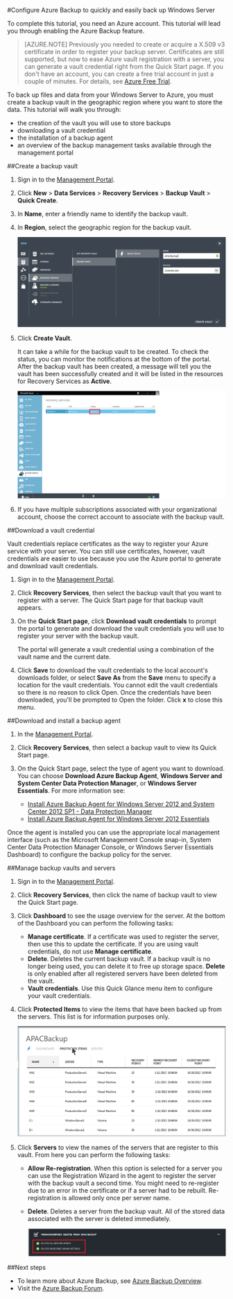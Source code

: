 <properties 
	pageTitle="Configure Azure Backup Services to quickly and easily back-up Windows Server" 
	description="Use this tutorial to learn how to use the Backup service in Microsoft's Azure cloud offering to back up Windows Server to the cloud." 
	services="backup" 
	documentationCenter="" 
	authors="markgalioto" 
	manager="jwhit" 
	editor="tysonn"/>

<tags 
	ms.service="backup" 
	ms.workload="storage-backup-recovery" 
	ms.tgt_pltfrm="na" 
	ms.devlang="na" 
	ms.topic="article" 
	ms.date="06/03/2015" 
	ms.author="markgal"/>



#Configure Azure Backup to quickly and easily back up Windows Server

To complete this tutorial, you need an Azure account. This tutorial will lead you through enabling the Azure Backup feature.
>[AZURE.NOTE] Previously you needed to create or acquire a X.509 v3 certificate in order to register your backup server. Certificates are still supported, but now to ease Azure vault registration with a server, you can generate a vault credential right from the Quick Start page. 
If you don't have an account, you can create a free trial account in just a couple of minutes. For details, see [Azure Free Trial](https://azure.microsoft.com/pricing/free-trial/).

To back up files and data from your Windows Server to Azure, you must create a backup vault in the geographic region where you want to store the data. This tutorial will walk you through:

- the creation of the vault you will use to store backups
- downloading a vault credential
- the installation of a backup agent
- an overview of the backup management tasks available through the management portal

##Create a backup vault

1. Sign in to the [Management Portal](https://manage.windowsazure.com).
2. Click **New** > **Data Services** > **Recovery Services** > **Backup Vault** > **Quick Create**.
3. In **Name**, enter a friendly name to identify the backup vault.
4. In **Region**, select the geographic region for the backup vault.

    ![New backup vault](./media/backup-configure-vault/RS_newbackupvault.png)

5. Click **Create Vault**.

    It can take a while for the backup vault to be created. To check the status, you can monitor the notifications at the bottom of the portal. After the backup vault has been created, a message will tell you the vault has been successfully created and it will be listed in the resources for Recovery Services as **Active**.

    ![Backup vault creation](./media/backup-configure-vault/RS_backupvaultcreation.png)

6. If you have multiple subscriptions associated with your organizational account, choose the correct account to associate with the backup vault.

##Download a vault credential

Vault credentials replace certificates as the way to register your Azure service with your server. You can still use certificates, however, vault credentials are easier to use because you use the Azure portal to generate and download vault credentials.  

1. Sign in to the [Management Portal](https://manage.windowsazure.com).
2. Click **Recovery Services**, then select the backup vault that you want to register with a server. The Quick Start page for that backup vault appears.
3. On the **Quick Start page**, click **Download vault credentials** to prompt the portal to generate and download the vault credentials you will use to register your server with the backup vault.

    The portal will generate a vault credential using a combination of the vault name and the current date. 

4. Click **Save** to download the vault credentials to the local account's downloads folder, or select **Save As** from the **Save** menu to specify a location for the vault credentials. You cannot edit the vault credentials so there is no reason to click Open. Once the credentials have been downloaded, you'll be prompted to Open the folder. Click **x** to close this menu.

##Download and install a backup agent

1. In the [Management Portal](https://manage.windowsazure.com).
2. Click **Recovery Services**, then select a backup vault to view its Quick Start page.
3. On the Quick Start page, select the type of agent you want to download. You can choose **Download Azure Backup Agent**, **Windows Server and System Center Data Protection Manager**, or **Windows Server Essentials**.  For more information see:

	* [Install Azure Backup Agent for Windows Server 2012 and System Center 2012 SP1 - Data Protection Manager](http://technet.microsoft.com/library/hh831761.aspx#BKMK_installagent)
	* [Install Azure Backup Agent for Windows Server 2012 Essentials](http://technet.microsoft.com/library/jj884318.aspx)

Once the agent is installed you can use the appropriate local management interface (such as the Microsoft Management Console snap-in, System Center Data Protection Manager Console, or Windows Server Essentials Dashboard) to configure the backup policy for the server. 

##Manage backup vaults and servers

1. Sign in to the [Management Portal](https://manage.windowsazure.com).
2. Click **Recovery Services**, then click the name of backup vault to view the Quick Start page.
3. Click **Dashboard** to see the usage overview for the server. At the bottom of the Dashboard you can perform the following tasks:

    - **Manage certificate**. If a certificate was used to register the server, then use this to update the certificate. If you are using vault credentials, do not use **Manage certificate**.
    - **Delete**. Deletes the current backup vault. If a backup vault is no longer being used, you can delete it to free up storage space. **Delete** is only enabled after all registered servers have been deleted from the vault.
    - **Vault credentials**. Use this Quick Glance menu item to configure your vault credentials.

4. Click **Protected Items** to view the items that have been backed up from the servers. This list is for information purposes only.

    ![Protected items](./media/backup-configure-vault/RS_protecteditems.png)

5. Click **Servers** to view the names of the servers that are register to this vault. From here you can perform the following tasks:

    - **Allow Re-registration**. When this option is selected for a server you can use the Registration Wizard in the agent to register the server with the backup vault a second time. You might need to re-register due to an error in the certificate or if a server had to be rebuilt. Re-registration is allowed only once per server name.
    - **Delete**. Deletes a server from the backup vault. All of the stored data associated with the server is deleted immediately.

        ![Deleted Server](./media/backup-configure-vault/RS_deletedserver.png)

##Next steps

- To learn more about Azure Backup, see [Azure Backup Overview](http://go.microsoft.com/fwlink/p/?LinkId=222425). 
- Visit the [Azure Backup Forum](http://go.microsoft.com/fwlink/p/?LinkId=290933).


 